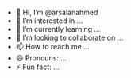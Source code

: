 - 👋 Hi, I’m @arsalanahmed
- 👀 I’m interested in ...
- 🌱 I’m currently learning ...
- 💞️ I’m looking to collaborate on ...
- 📫 How to reach me ...
- 😄 Pronouns: ...
- ⚡ Fun fact: ...

<!---
arsalansher/arsalansher is a ✨ special ✨ repository because its `README.md` (this file) appears on your GitHub profile.
You can click the Preview link to take a look at your changes.
--->
